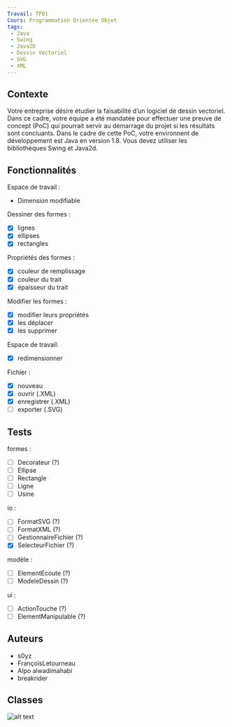 ```yaml
---
Travail: TP01
Cours: Programmation Orientée Objet
tags:
 - Java
 - Swing
 - Java2D
 - Dessin Vectoriel
 - SVG
 - XML
---
```


## Contexte
Votre entreprise désire étudier la faisabilité d’un logiciel de dessin vectoriel.
Dans ce cadre, votre équipe a été mandatée pour effectuer une preuve de concept (PoC) qui
pourrait servir au démarrage du projet si les résultats sont concluants.
Dans le cadre de cette PoC, votre environnent de développement est Java en version 1.8. Vous
devez utiliser les bibliothèques Swing et Java2d.

## Fonctionnalités
Espace de travail :
* Dimension modifiable

Dessiner des formes :
- [x] lignes
- [x] ellipses
- [x] rectangles

Propriétés des formes :
- [x] couleur de remplissage
- [x] couleur du trait
- [x] épaisseur du trait

Modifier les formes :
- [x] modifier leurs propriétés
- [x] les déplacer
- [x] les supprimer

Espace de travail:
- [x] redimensionner

Fichier :
- [x] nouveau
- [x] ouvrir (.XML)
- [x] enregistrer (.XML)
- [ ] exporter (.SVG)

## Tests

formes :
- [ ] Decorateur (?)
- [ ] Ellipse
- [ ] Rectangle
- [ ] Ligne
- [ ] Usine

io :
- [ ] FormatSVG (?)
- [ ] FormatXML (?)
- [ ] GestionnaireFichier (?)
- [x] SelecteurFichier (?)

modèle :
- [ ] ElementEcoute (?)
- [ ] ModeleDessin (?)

ui :
- [ ] ActionTouche (?)
- [ ] ElementManipulable (?)

## Auteurs
  * s0yz
  * FrançoisLetourneau
  * Alpo alwadimahabi
  * breakrider

## Classes
![alt text](https://github.com/s0yz/TP01_Poo/blob/master/TP01_Poo/Diagrammes/Detaille.png)
